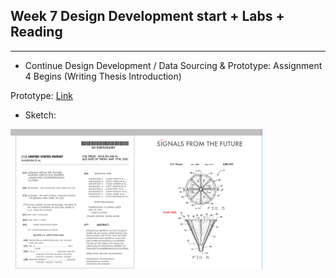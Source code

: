 
## Week 7 Design Development start + Labs + Reading
---
* Continue Design Development / Data Sourcing & Prototype: Assignment 4 Begins (Writing Thesis Introduction)

Prototype: [Link](https://xd.adobe.com/view/674d5437-8b96-4933-b02e-c0ab4730a77d-321e/)
* Sketch:
<img src="https://github.com/leeallennyc/thesis/blob/main/week5/Prototype_sketch_3.2.21.png" alt="concept" title="prototype" width=80% height=80% />
